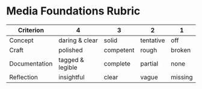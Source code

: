 # Media Foundations Rubric

| Criterion | 4 | 3 | 2 | 1 |
|---|---|---|---|---|
| Concept | daring & clear | solid | tentative | off |
| Craft | polished | competent | rough | broken |
| Documentation | tagged & legible | complete | partial | none |
| Reflection | insightful | clear | vague | missing |
